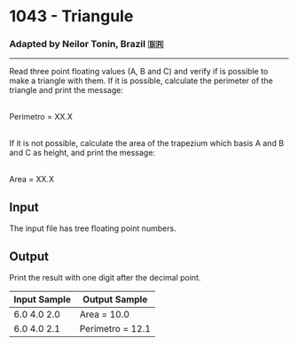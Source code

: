 # 1043 - Triangule
### Adapted by Neilor Tonin, Brazil <span>&#x1f1e7;&#x1f1f7;</span>
---

Read three point floating values (A, B and C) and verify if is possible to make a triangle with them. If it is possible, calculate the perimeter of the triangle and print the message:</br></br>

Perimetro = XX.X</br></br>

If it is not possible, calculate the area of the trapezium which basis A and B and C as height, and print the message:</br></br>

Area = XX.X

## Input

The input file has tree floating point numbers.

## Output

Print the result with one digit after the decimal point.

| Input Sample | Output Sample |
| --- | --- |
|6.0 4.0 2.0|Area = 10.0|
|6.0 4.0 2.1|Perimetro = 12.1|